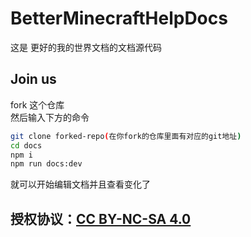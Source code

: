 # BetterMinecraftHelpDocs

这是 更好的我的世界文档的文档源代码

## Join us
fork 这个仓库  
然后输入下方的命令  
```sh
git clone forked-repo(在你fork的仓库里面有对应的git地址)
cd docs
npm i
npm run docs:dev
```
就可以开始编辑文档并且查看变化了  

## 授权协议：[CC BY-NC-SA 4.0](https://creativecommons.org/licenses/by-nc-sa/4.0/)
